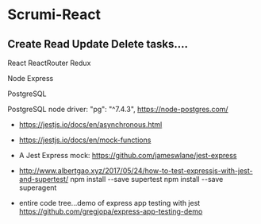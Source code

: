 Scrumi-React
============

Create Read Update Delete tasks....
------------------------------------

React ReactRouter Redux 

Node Express

PostgreSQL

PostgreSQL node driver: "pg": "^7.4.3",
https://node-postgres.com/

* https://jestjs.io/docs/en/asynchronous.html
* https://jestjs.io/docs/en/mock-functions

* A Jest Express mock:
    https://github.com/jameswlane/jest-express

* http://www.albertgao.xyz/2017/05/24/how-to-test-expressjs-with-jest-and-supertest/
    npm install --save supertest
    npm install --save superagent

* entire code tree...demo of express app testing with jest
    https://github.com/gregjopa/express-app-testing-demo

